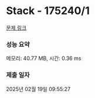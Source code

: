 # Stack - 175240/1 

[문제 링크](https://level.goorm.io/exam/175240/stack/quiz/1) 

### 성능 요약

메모리: 40.77 MB, 시간: 0.36 ms

### 제출 일자

2025년 02월 19일 09:55:27

